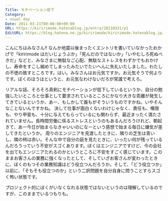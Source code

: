 ```yaml
---
Title: モチベーション低下
Category:
- usual day
Date: 2011-03-21T00:00:00+09:00
URL: https://kiririmode.hatenablog.jp/entry/20110321/p1
EditURL: https://blog.hatena.ne.jp/kiririmode/kiririmode.hatenablog.jp/atom/entry/8454420450078211141
---
```



こんにちはみなさん!!
なんか地震以後まったくエントリを書いていなかったおかげで「kiririmode はだいじょうぶか」「死んだのではないか」「いやむしろ死ぬべきだ」などと、みなさまに無駄なご心配、無駄なストレスをわずかでもおかけし、寿命をすこし縮めてしまったみたいでたいへんに失礼いたしました。わたしの不徳の致すところです。はい。みなさんはお元気ですか。お元気そうで何よりです。ぼくのほうはというと、お元気なわけないだろが常識で考えろ。

リアルな話、そろそろ真剣にモチベーションが低下しているというか、自分の勉強したいところと仕事として要求されているところにかなり大きな乖離が発生してきているというか、あー、もしかして誰もがそういうものですかね。いやそんなことないんですかね。
決して仕事が面白くないわけじゃなく、責任も、権限も、やり甲斐も、十分に与えてもらっているにも関わらず、最近まったく満たされていません。長時間労働に係るストレスというのもあるんだろうけれど、朝起きて、あー今日が始まらなきゃいいのになーという感想で始まる毎日に嫌気が差してきたというか。
周りのエンジニアを見渡したときに、隣りの芝生は青いし、隣の柿は赤い。そんな中で自分の庭を見たときに、いったい何が残っているんだろうっていう不安がスゴくあります。ぼくはエンジニアですけど、今の会社を出てもエンジニアたれるのかというところに不安をすごく感じています。このままお客さんの業務に強くなったとして、そしていざお客さんが変わったときに、ぼくのもつその業務知識はどう役立つんだろうか。そして、「どう役立つか」以前に、「そもそも役立つのか」という二択問題を自分自身に問うことすらスゴく怖い状態です。

プロジェクト的にぼくがいなくなれる状態ではないというのは理解しているのですが、このままでいるつもりも。

